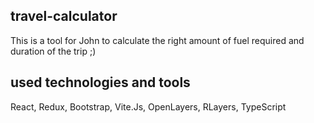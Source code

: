 ## travel-calculator
This is a tool for John to calculate the right amount of fuel required and duration of the trip ;)
## used technologies and tools
React, Redux, Bootstrap, Vite.Js, OpenLayers, RLayers, TypeScript
